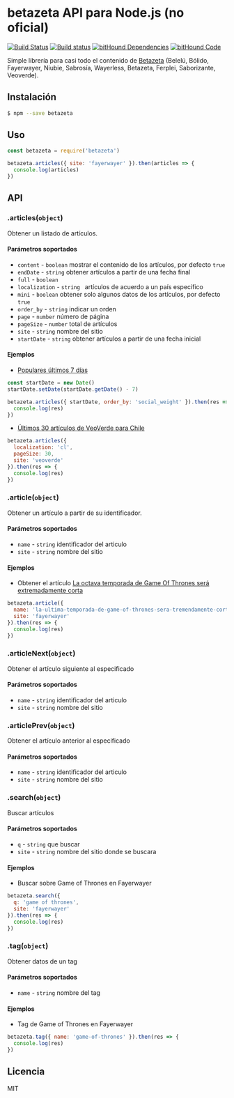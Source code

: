 # betazeta API para Node.js (no oficial)

[![Build Status](https://travis-ci.org/jlobos/betazeta.svg?branch=master)](https://travis-ci.org/jlobos/betazeta)
[![Build status](https://ci.appveyor.com/api/projects/status/3ap1yhyelal1y332?svg=true)](https://ci.appveyor.com/project/jlobos/betazeta)
[![bitHound Dependencies](https://www.bithound.io/github/jlobos/betazeta/badges/dependencies.svg)](https://www.bithound.io/github/jlobos/betazeta/94a330313a9944243e4708321c92c54b7ce2751e/dependencies/npm)
[![bitHound Code](https://www.bithound.io/github/jlobos/betazeta/badges/code.svg)](https://www.bithound.io/github/jlobos/betazeta)

Simple librería para casi todo el contenido de [Betazeta](https://www.betazeta.com/) (Belelú, Bólido, Fayerwayer, Niubie, Sabrosía, Wayerless, Betazeta, Ferplei, Saborizante, Veoverde).

## Instalación

```sh
$ npm --save betazeta
```

## Uso

```js
const betazeta = require('betazeta')

betazeta.articles({ site: 'fayerwayer' }).then(articles => {
  console.log(articles)
})
```

## API

### .articles(`object`)

Obtener un listado de artículos.

#### Parámetros soportados

- `content` - `boolean` mostrar el contenido de los artículos, por defecto `true`
- `endDate` - `string` obtener artículos a partir de una fecha final
- `full` - `boolean`
- `localization` - `string ` artículos de acuerdo a un país específico
- `mini` - `boolean` obtener solo algunos datos de los artículos, por defecto `true`
- `order_by` - `string` indicar un orden
- `page` - `number` número de página
- `pageSize` - `number` total de artículos
- `site` - `string` nombre del sitio
- `startDate` - `string` obtener artículos a partir de una fecha inicial

#### Ejemplos

- [Populares últimos 7 días](https://www.betazeta.com/top/)

```js
const startDate = new Date()
startDate.setDate(startDate.getDate() - 7)

betazeta.articles({ startDate, order_by: 'social_weight' }).then(res => {
  console.log(res)
})
```

- [Últimos 30 artículos de VeoVerde para Chile](https://www.veoverde.com/)

```js
betazeta.articles({
  localization: 'cl',
  pageSize: 30,
  site: 'veoverde'
}).then(res => {
  console.log(res)
})
```

### .article(`object`)

Obtener un artículo a partir de su identificador.

#### Parámetros soportados

- `name` - `string` identificador del articulo
- `site` - `string` nombre del sitio

#### Ejemplos

- Obtener el artículo [La octava temporada de Game Of Thrones será extremadamente corta](https://www.fayerwayer.com/2017/03/la-ultima-temporada-de-game-of-thrones-sera-tremendamente-corta/)

```js
betazeta.article({
  name: 'la-ultima-temporada-de-game-of-thrones-sera-tremendamente-corta',
  site: 'fayerwayer'
}).then(res => {
  console.log(res)
})
```

### .articleNext(`object`)

Obtener el artículo siguiente al especificado

#### Parámetros soportados

- `name` - `string` identificador del articulo
- `site` - `string` nombre del sitio

### .articlePrev(`object`)

Obtener el artículo anterior al especificado

#### Parámetros soportados

- `name` - `string` identificador del articulo
- `site` - `string` nombre del sitio

### .search(`object`)

Buscar artículos

#### Parámetros soportados

- `q` - `string` que buscar
- `site` - `string` nombre del sitio donde se buscara

#### Ejemplos

- Buscar sobre Game of Thrones en Fayerwayer

```js
betazeta.search({
  q: 'game of thrones',
  site: 'fayerwayer'
}).then(res => {
  console.log(res)
})
```

### .tag(`object`)

Obtener datos de un tag

#### Parámetros soportados

- `name` - `string` nombre del tag

#### Ejemplos

- Tag de Game of Thrones en Fayerwayer

```js
betazeta.tag({ name: 'game-of-thrones' }).then(res => {
  console.log(res)
})
```

## Licencia

MIT
